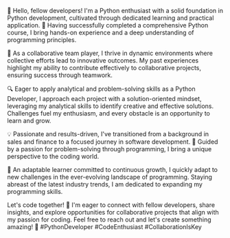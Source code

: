 👋 Hello, fellow developers! I'm a Python enthusiast with a solid foundation in Python development, cultivated through dedicated learning and practical application. 🐍 Having successfully completed a comprehensive Python course, I bring hands-on experience and a deep understanding of programming principles.

🤝 As a collaborative team player, I thrive in dynamic environments where collective efforts lead to innovative outcomes. My past experiences highlight my ability to contribute effectively to collaborative projects, ensuring success through teamwork.

🔍 Eager to apply analytical and problem-solving skills as a Python Developer, I approach each project with a solution-oriented mindset, leveraging my analytical skills to identify creative and effective solutions. Challenges fuel my enthusiasm, and every obstacle is an opportunity to learn and grow.

💡 Passionate and results-driven, I've transitioned from a background in sales and finance to a focused journey in software development. 🚀 Guided by a passion for problem-solving through programming, I bring a unique perspective to the coding world.

🌟 An adaptable learner committed to continuous growth, I quickly adapt to new challenges in the ever-evolving landscape of programming. Staying abreast of the latest industry trends, I am dedicated to expanding my programming skills.

Let's code together! 🚀 I'm eager to connect with fellow developers, share insights, and explore opportunities for collaborative projects that align with my passion for coding. Feel free to reach out and let's create something amazing! 🌈 #PythonDeveloper #CodeEnthusiast #CollaborationIsKey

<!---
Eduard-Valentin-Cinca/Eduard-Valentin-Cinca is a ✨ special ✨ repository because its `README.md` (this file) appears on your GitHub profile.
You can click the Preview link to take a look at your changes.
--->
